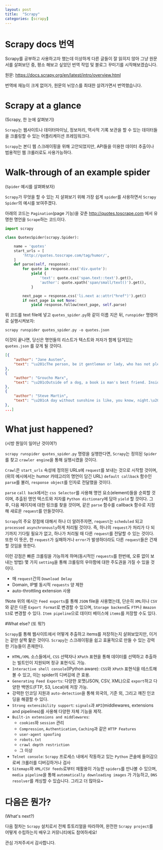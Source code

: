 ```yaml
---
layout: post
title:  "Scrapy"
categories: [scrapy]
---
```

# Scrapy docs 번역
Scrapy를 공부하고 사용하고자 했는데 이상하게 다른 글들이 잘 읽히지 않아 그냥 원문서를 살펴보던 중, 평소 해보고 싶었던 번역 작업 및 블로그 꾸미기를 시작해보겠습니다.

원문: https://docs.scrapy.org/en/latest/intro/overview.html

번역에 재능이 크게 없어가, 원문의 뉘앙스를 최대한 살려가면서 번역했습니다.

# Scrapy at a glance
(Scrapy, 한 눈에 살펴보기)

`Scrapy`는 웹사이트나 데이터마이닝, 정보처리, 역사적 기록 보관을 할 수 있는 데이터들을 크롤링할 수 있는 어플리케이션 프레임워크다.

`Scrapy`는 본디 웹 스크래이핑을 위해 고안되었지만, API들을 이용한 데이터 추출이나 범용적인 웹 크롤러로도 사용가능하다.

# Walk-through of an example spider
(`Spider` 예시를 살펴봐보자)

`Scrapy`가 무엇을 할 수 있는 지 살펴보기 위해 가장 쉽게 `spider`를 사용하면서 `Scrapy Spider`의 예시를 보여주겠다.

아래의 코드는 `Pagination`(page 기능)을 갖춘 http://quotes.toscrape.com 에서 유명한 명언을 `Scrape`하는 코드이다.

~~~python
import scrapy

class QuotesSpider(scrapy.Spider):

    name = 'quotes'
    start_urls = [
        'http://quotes.toscrape.com/tag/humor/',
    ]
    def parse(self, response):
        for quote in response.css('div.quote'):
            yield {
                'text': quote.css('span.text::text').get(),
                'author': quote.xpath('span/small/text()').get(),
            }

        next_page = response.css('li.next a::attr("href")').get()
        if next_page is not None:
            yield response.follow(next_page, self.parse)
~~~

위 코드를 text file에 넣고 `quotes_spider.py`와 같이 이름 지은 뒤, `runspider` 명령어로 실행시켜보자:

~~~
scrapy runspider quotes_spider.py -o quotes.json
~~~

이것이 끝나면, 당신은 명언들의 리스트가 텍스트와 저자가 함께 담겨있는 `quotes.json` 를 갖게 될 것이다.

~~~json
[{
    "author": "Jane Austen",
    "text": "\u201cThe person, be it gentleman or lady, who has not pleasure in a good novel, must be intolerably stupid.\u201d"
},
{
    "author": "Groucho Marx",
    "text": "\u201cOutside of a dog, a book is man's best friend. Inside of a dog it's too dark to read.\u201d"
},
{
    "author": "Steve Martin",
    "text": "\u201cA day without sunshine is like, you know, night.\u201d"
},
...]
~~~

# What just happened?
(시방 뭔일이 일어난 것이여?)

`scrapy runspider quotes_spider.py` 명령을 실행한다면, `Scrapy`는 정의된 `Spider`를 찾고 `crawler engine`을 통해 실행시켰을 것이다.

`Crawl`은 `start_urls` 속성에 정의된 URLs에 `request`를 보내는 것으로 시작할 것이며,(위의 예시에서는 humor 카테고리의 명언이 담긴 URL) `default callback` 함수인 `parse`를 불러, `response object`를 인자로 전달했을 것이다.

`parse` `call back`에서는 `css Selector`를 사용해 명언 요소(element)들을 순회할 것이며, 추출된 명언 텍스트와 저자를 `Python dictionary`에 담아 `yield` 할 것이다. 그 후, 다음 페이지에 대한 링크를 찾을 것이며, 같은 `parse` 함수를 callback 함수로 지정해 새로운 `request`를 만들것이다.

`Scrapy`의 주요 장점에 대해서 하나 더 알려주자면, `request`는 `scheduled` 되고 `processed asynchronously`하게 처리될 것이다. 즉, 하나의 `request`가 처리가 다 되기까지 기다릴 필요가 없고, 하나가 처리될 때 다른 `request`를 전달할 수 있는 것이다. 또한 이 뜻은, 한 `request`가 실패하거나 `error`가 발생하더라도 다른 `request`들은 건재할 것임을 뜻한다.

이런 강점은 빠른 크롤링을 가능하게 하며(동시적인 `requests`를 한번에, 오류 없이 보내는 방법) 몇 가지 `setting`을 통해 크롤링의 우아함에 대한 주도권을 가질 수 있을 것이다.

* 매 `request`간의 `Download Delay`
* Domain, IP별 동시적 `requests` 양 제한
* auto-throttling extension 사용

!Note
위의 예시는 `Feed exports`를 통해 `JSON` file을 사용했는데, 단순히 `XML`이나 `CSV`와 같은 다른 `Export Format`로 변경할 수 있으며, `Storage backend`도 `FTP`나 `Amazon S3`로 변경할 수 있다.
`Item pipeline`으로 데이터 베이스에 `items`를 저장할 수도 있다.

#What else?
(또 뭐?)

`Scrapy`를 통해 웹사이트에서 어떻게 추출하고 items를 저장하는지 살펴보았지만, 이거는 겉만 살짝 핥은 것이다. `Scrapy`는 스크래이핑을 쉽고 효율적으로 만들 수 있는 강력한 기능들이 존재한다.

* `HTML/XML` 소스들에서, `CSS` 선택자나 `XPath` 표현을 통해 데이터를 선택하고 추출하는 빌트인이 지원되며 정규 표현식도 가능.
* `Interactive shell console`(IPython aware): `CSS`와 `XPath` 표현식을 테스트해볼 수 있고, 이는 spider의 디버깅에 큰 효용.
* `Generating Feed Exports`:
다양한 포맷(JSON, CSV, XML)으로 `export`하고 다양한 백엔드(FTP, S3, Local)에 저장 가능.
* 강력한 인코딩 지원과 `auto-detection`을 통해 외국의, 기준 외, 그리고 꺠진 인코딩을 해결할 수 있다.
* `Strong extensibility support`:
`signals`과 `API`(middlewares, extensions and pipelines)를 사용해 다양한 자체 기능을 제작.
* `Built-in extensions and middlewares`:
  * `cookies`와 `session` 관리
  * `Compression`, `Authentication`, `Caching`과 같은 `HTTP Features`
  * `user-agent spoofing`
  * `robots.txt`
  * `crawl depth restriction`
  * 그 이상
* `Telnet console`:
`Scrapy` 프로세스 내에서 작동하고 있는 `Python` 콘솔에 들어감으로써 크롤러를 디버깅하거나 검사
* `Sitemaps`와 `XML/CSV feeds`로부터 재활용이 가능한 `spiders`를 만나볼 수 있으며, `media pipeline`을 통해 `automatically downloading images` 가 가능하고, `DNS resolver`를 캐싱할 수 있습니다. 그리고 더 많아요~

# 다음은 뭔가?
(What's next?)

다음 절차는 `Scrapy` 설치로서 전체 튜토리얼을 따라하여, 완전한 `Scrapy project`를 어떻게 수립하는지 배우고 커뮤니티에도 참여하세요!

관심 가져주셔서 감사합니다.
